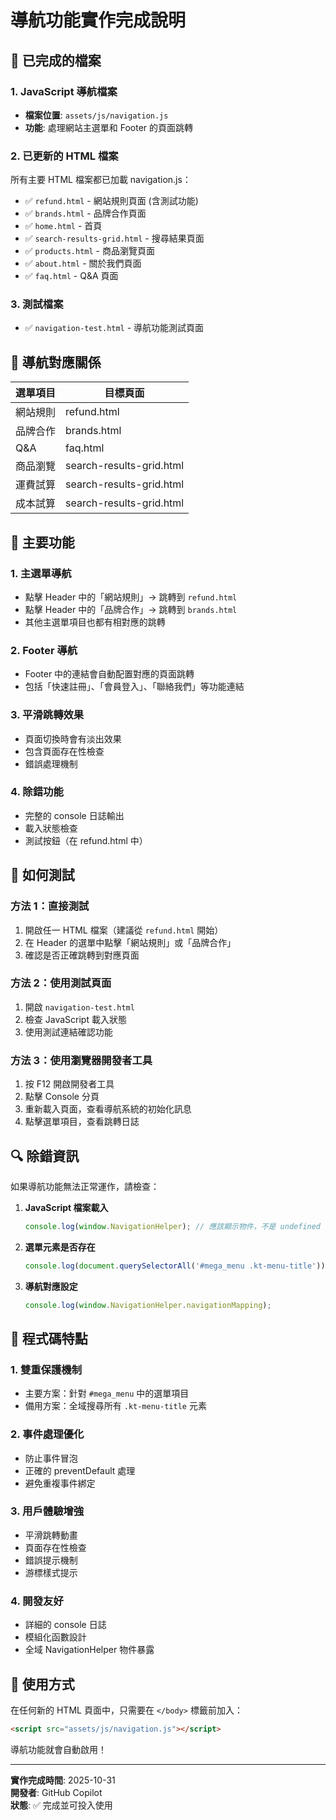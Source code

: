 # 導航功能實作完成說明

## 📁 已完成的檔案

### 1. JavaScript 導航檔案
- **檔案位置**: `assets/js/navigation.js`
- **功能**: 處理網站主選單和 Footer 的頁面跳轉

### 2. 已更新的 HTML 檔案
所有主要 HTML 檔案都已加載 navigation.js：

- ✅ `refund.html` - 網站規則頁面 (含測試功能)
- ✅ `brands.html` - 品牌合作頁面
- ✅ `home.html` - 首頁
- ✅ `search-results-grid.html` - 搜尋結果頁面
- ✅ `products.html` - 商品瀏覽頁面
- ✅ `about.html` - 關於我們頁面
- ✅ `faq.html` - Q&A 頁面

### 3. 測試檔案
- ✅ `navigation-test.html` - 導航功能測試頁面

## 🔧 導航對應關係

| 選單項目 | 目標頁面 |
|---------|----------|
| 網站規則 | refund.html |
| 品牌合作 | brands.html |
| Q&A | faq.html |
| 商品瀏覽 | search-results-grid.html |
| 運費試算 | search-results-grid.html |
| 成本試算 | search-results-grid.html |

## 🎯 主要功能

### 1. 主選單導航
- 點擊 Header 中的「網站規則」→ 跳轉到 `refund.html`
- 點擊 Header 中的「品牌合作」→ 跳轉到 `brands.html`
- 其他主選單項目也都有相對應的跳轉

### 2. Footer 導航
- Footer 中的連結會自動配置對應的頁面跳轉
- 包括「快速註冊」、「會員登入」、「聯絡我們」等功能連結

### 3. 平滑跳轉效果
- 頁面切換時會有淡出效果
- 包含頁面存在性檢查
- 錯誤處理機制

### 4. 除錯功能
- 完整的 console 日誌輸出
- 載入狀態檢查
- 測試按鈕（在 refund.html 中）

## 🧪 如何測試

### 方法 1：直接測試
1. 開啟任一 HTML 檔案（建議從 `refund.html` 開始）
2. 在 Header 的選單中點擊「網站規則」或「品牌合作」
3. 確認是否正確跳轉到對應頁面

### 方法 2：使用測試頁面
1. 開啟 `navigation-test.html`
2. 檢查 JavaScript 載入狀態
3. 使用測試連結確認功能

### 方法 3：使用瀏覽器開發者工具
1. 按 F12 開啟開發者工具
2. 點擊 Console 分頁
3. 重新載入頁面，查看導航系統的初始化訊息
4. 點擊選單項目，查看跳轉日誌

## 🔍 除錯資訊

如果導航功能無法正常運作，請檢查：

1. **JavaScript 檔案載入**
   ```javascript
   console.log(window.NavigationHelper); // 應該顯示物件，不是 undefined
   ```

2. **選單元素是否存在**
   ```javascript
   console.log(document.querySelectorAll('#mega_menu .kt-menu-title'));
   ```

3. **導航對應設定**
   ```javascript
   console.log(window.NavigationHelper.navigationMapping);
   ```

## 📝 程式碼特點

### 1. 雙重保護機制
- 主要方案：針對 `#mega_menu` 中的選單項目
- 備用方案：全域搜尋所有 `.kt-menu-title` 元素

### 2. 事件處理優化
- 防止事件冒泡
- 正確的 preventDefault 處理
- 避免重複事件綁定

### 3. 用戶體驗增強
- 平滑跳轉動畫
- 頁面存在性檢查
- 錯誤提示機制
- 游標樣式提示

### 4. 開發友好
- 詳細的 console 日誌
- 模組化函數設計
- 全域 NavigationHelper 物件暴露

## 🚀 使用方式

在任何新的 HTML 頁面中，只需要在 `</body>` 標籤前加入：

```html
<script src="assets/js/navigation.js"></script>
```

導航功能就會自動啟用！

---

**實作完成時間**: 2025-10-31  
**開發者**: GitHub Copilot  
**狀態**: ✅ 完成並可投入使用